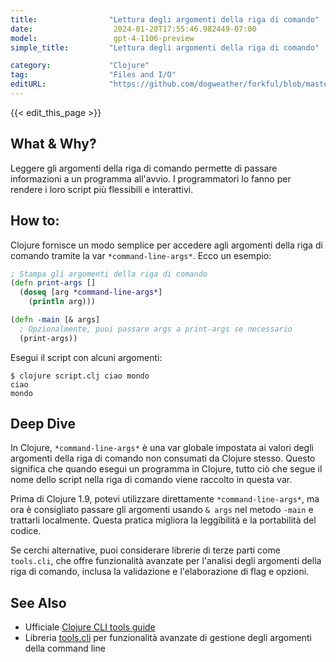 ```yaml
---
title:                "Lettura degli argomenti della riga di comando"
date:                  2024-01-20T17:55:46.982449-07:00
model:                 gpt-4-1106-preview
simple_title:         "Lettura degli argomenti della riga di comando"

category:             "Clojure"
tag:                  "Files and I/O"
editURL:              "https://github.com/dogweather/forkful/blob/master/content/it/clojure/reading-command-line-arguments.md"
---
```


{{< edit_this_page >}}

## What & Why?
Leggere gli argomenti della riga di comando permette di passare informazioni a un programma all'avvio. I programmatori lo fanno per rendere i loro script più flessibili e interattivi.

## How to:
Clojure fornisce un modo semplice per accedere agli argomenti della riga di comando tramite la var `*command-line-args*`. Ecco un esempio:

```clojure
; Stampa gli argomenti della riga di comando
(defn print-args []
  (doseq [arg *command-line-args*]
    (println arg)))

(defn -main [& args]
  ; Opzionalmente, puoi passare args a print-args se necessario
  (print-args))
```

Esegui il script con alcuni argomenti:
```shell
$ clojure script.clj ciao mondo
ciao
mondo
```

## Deep Dive
In Clojure, `*command-line-args*` è una var globale impostata ai valori degli argomenti della riga di comando non consumati da Clojure stesso. Questo significa che quando esegui un programma in Clojure, tutto ciò che segue il nome dello script nella riga di comando viene raccolto in questa var.

Prima di Clojure 1.9, potevi utilizzare direttamente `*command-line-args*`, ma ora è consigliato passare gli argomenti usando `& args` nel metodo `-main` e trattarli localmente. Questa pratica migliora la leggibilità e la portabilità del codice.

Se cerchi alternative, puoi considerare librerie di terze parti come `tools.cli`, che offre funzionalità avanzate per l'analisi degli argomenti della riga di comando, inclusa la validazione e l'elaborazione di flag e opzioni.

## See Also
- Ufficiale [Clojure CLI tools guide](https://clojure.org/guides/deps_and_cli)
- Libreria [tools.cli](https://github.com/clojure/tools.cli) per funzionalità avanzate di gestione degli argomenti della command line
